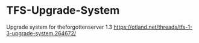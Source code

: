 # TFS-Upgrade-System
Upgrade system for theforgottenserver 1.3 https://otland.net/threads/tfs-1-3-upgrade-system.264672/
